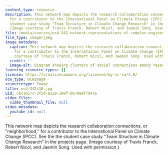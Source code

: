 ```yaml
---
content_type: resource
description: This network map depicts the research collaboration connections, or "neighborhood,"
  for a contributor to the International Panel on Climate Change (IPCC). See the the
  student case study "Team Structure in Climate Change Research" in the projects page.
  (Image courtesy of Travis Franck, Robert Nicol, and Jaemin Song. Used with permission.)
file: /media/courses/esd-342-network-representations-of-complex-engineering-systems-spring-2010/5bc1057c3f2de228190fb070eef794c6_esd-342s10.jpg
file_type: image/jpeg
image_metadata:
  caption: This network map depicts the research collaboration connections, or "neighborhood,"
    for a contributor to the International Panel on Climate Change (IPCC). (Image
    courtesy of Travis Franck, Robert Nicol, and Jaemin Song. Used with permission.)
  credit: ''
  image-alt: Diagram showing clusters of social connections among researchers.
learning_resource_types: []
license: https://creativecommons.org/licenses/by-nc-sa/4.0/
ocw_type: OCWImage
resourcetype: Image
title: esd-342s10.jpg
uid: 5bc1057c-3f2d-e228-190f-b070eef794c6
video_files:
  video_thumbnail_file: null
video_metadata:
  youtube_id: null
---
```

This network map depicts the research collaboration connections, or "neighborhood," for a contributor to the International Panel on Climate Change (IPCC). See the the student case study "Team Structure in Climate Change Research" in the projects page. (Image courtesy of Travis Franck, Robert Nicol, and Jaemin Song. Used with permission.)
